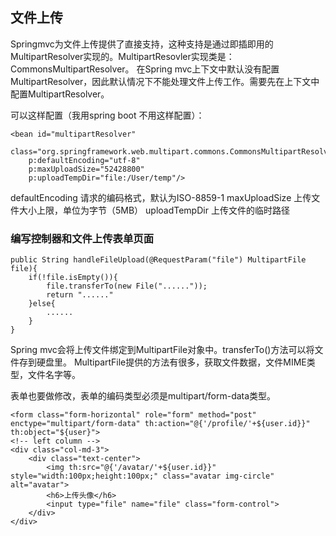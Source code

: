 ## 文件上传
Springmvc为文件上传提供了直接支持，这种支持是通过即插即用的MultipartResolver实现的。MultipartResovler实现类是：CommonsMultipartResolver。
在Spring mvc上下文中默认没有配置MultipartResolver，因此默认情况下不能处理文件上传工作。需要先在上下文中配置MultipartResolver。

可以这样配置（我用spring boot 不用这样配置）：
```
<bean id="multipartResolver"  
    class="org.springframework.web.multipart.commons.CommonsMultipartResolver"
    p:defaultEncoding="utf-8"
    p:maxUploadSize="52428800" 
    p:uploadTempDir="file:/User/temp"/>
```
defaultEncoding  请求的编码格式，默认为ISO-8859-1
maxUploadSize  上传文件大小上限，单位为字节（5MB）
uploadTempDir  上传文件的临时路径

### 编写控制器和文件上传表单页面
```
public String handleFileUpload(@RequestParam("file") MultipartFile file){
    if(!file.isEmpty()){
        file.transferTo(new File("......"));
        return "......"
    }else{
        ......
    }
}
```
Spring mvc会将上传文件绑定到MultipartFile对象中。transferTo()方法可以将文件存到硬盘里。
MultipartFile提供的方法有很多，获取文件数据，文件MIME类型，文件名字等。

表单也要做修改，表单的编码类型必须是multipart/form-data类型。
```
<form class="form-horizontal" role="form" method="post" enctype="multipart/form-data" th:action="@{'/profile/'+${user.id}}" th:object="${user}">
<!-- left column -->
<div class="col-md-3">
    <div class="text-center">
        <img th:src="@{'/avatar/'+${user.id}}" style="width:100px;height:100px;" class="avatar img-circle" alt="avatar">
        <h6>上传头像</h6>
        <input type="file" name="file" class="form-control">
    </div>
</div>
```

